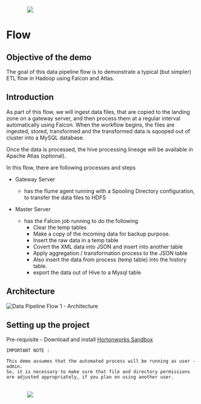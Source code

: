 &nbsp;&nbsp;&nbsp;&nbsp;&nbsp;&nbsp;&nbsp;&nbsp;&nbsp;&nbsp;&nbsp;&nbsp;&nbsp;&nbsp;&nbsp;&nbsp;&nbsp;&nbsp;&nbsp;&nbsp;&nbsp;&nbsp;&nbsp;&nbsp;&nbsp;&nbsp;&nbsp;&nbsp;&nbsp;&nbsp;&nbsp;&nbsp;&nbsp;&nbsp;&nbsp;&nbsp;&nbsp;&nbsp;&nbsp;&nbsp;&nbsp;&nbsp;&nbsp;&nbsp;&nbsp;&nbsp;&nbsp;&nbsp;&nbsp;&nbsp;&nbsp;&nbsp;&nbsp;&nbsp;&nbsp;&nbsp;&nbsp;&nbsp;&nbsp;&nbsp;&nbsp;&nbsp;&nbsp;&nbsp;&nbsp;&nbsp;&nbsp;&nbsp;&nbsp;&nbsp;&nbsp;&nbsp;&nbsp;&nbsp;&nbsp;&nbsp;&nbsp;&nbsp;&nbsp;&nbsp;&nbsp;&nbsp;&nbsp;&nbsp;&nbsp;&nbsp;&nbsp;&nbsp;&nbsp;&nbsp;&nbsp;&nbsp;&nbsp;&nbsp;&nbsp;&nbsp;&nbsp;&nbsp;&nbsp;&nbsp;&nbsp;&nbsp;&nbsp;&nbsp;&nbsp;&nbsp;&nbsp;&nbsp;&nbsp;&nbsp;&nbsp;&nbsp;&nbsp;&nbsp;&nbsp;&nbsp;&nbsp;&nbsp;&nbsp;&nbsp;&nbsp;&nbsp;&nbsp;&nbsp;&nbsp;&nbsp;&nbsp;&nbsp;&nbsp;&nbsp;&nbsp;&nbsp;&nbsp;&nbsp;&nbsp;&nbsp;&nbsp;&nbsp;&nbsp;&nbsp;&nbsp;&nbsp;[<img src="https://raw.githubusercontent.com/sainib/hadoop-data-pipeline/master/READMEs/imgs/next.jpg">](https://github.com/sainib/hadoop-data-pipeline/blob/master/READMEs/1_PREP.md)

# Flow

## Objective of the demo

The goal of this data pipeline flow is to demonstrate a typical (but simpler) ETL flow in Hadoop using Falcon and Atlas.


## Introduction

As part of this flow, we will ingest data files, that are copied to the landing zone on a gateway server, and then process them at a regular interval automatically using Falcon. When the workflow begins, the files are ingested, stored, transformed and the transformed data is sqooped out of cluster into a MySQL database. 

Once the data is processed, the hive processing lineage will be available in Apache Atlas (optional). 

In this flow, there are following processes and steps 

* Gateway Server
	* has the flume agent running with a Spooling Directory configuration, to transfer the data files to HDFS
	
* Master Server 
	* has the Falcon job running to do the following	
		* Clear the temp tables
		* Make a copy of the incoming data for backup purpose. 
		* Insert the raw data in a temp table
		* Covert the XML data into JSON and insert into another table 
		* Apply aggregation / transformation process to the JSON table 
		* Also insert the data from process (temp table) into the history table.
		* export the data out of Hive to a Mysql table
		
## Architecture

![Data Pipeline Flow 1 - Architecture](https://raw.githubusercontent.com/sainib/hadoop-data-pipeline/master/READMEs/imgs/architecture.png)		


## Setting up the project	

Pre-requisite - Download and install [Hortonworks Sandbox](http://www.hortonworks.com/sandbox)

```
IMPORTANT NOTE : 

This demo assumes that the automated process will be running as user - admin. 
So, it is necessary to make sure that file and directory permissions are adjusted appropriately, if you plan on using another user.
```

&nbsp;&nbsp;&nbsp;&nbsp;&nbsp;&nbsp;&nbsp;&nbsp;&nbsp;&nbsp;&nbsp;&nbsp;&nbsp;&nbsp;&nbsp;&nbsp;&nbsp;&nbsp;&nbsp;&nbsp;&nbsp;&nbsp;&nbsp;&nbsp;&nbsp;&nbsp;&nbsp;&nbsp;&nbsp;&nbsp;&nbsp;&nbsp;&nbsp;&nbsp;&nbsp;&nbsp;&nbsp;&nbsp;&nbsp;&nbsp;&nbsp;&nbsp;&nbsp;&nbsp;&nbsp;&nbsp;&nbsp;&nbsp;&nbsp;&nbsp;&nbsp;&nbsp;&nbsp;&nbsp;&nbsp;&nbsp;&nbsp;&nbsp;&nbsp;&nbsp;&nbsp;&nbsp;&nbsp;&nbsp;&nbsp;&nbsp;&nbsp;&nbsp;&nbsp;&nbsp;&nbsp;&nbsp;&nbsp;&nbsp;&nbsp;&nbsp;&nbsp;&nbsp;&nbsp;&nbsp;&nbsp;&nbsp;&nbsp;&nbsp;&nbsp;&nbsp;&nbsp;&nbsp;&nbsp;&nbsp;&nbsp;&nbsp;&nbsp;&nbsp;&nbsp;&nbsp;&nbsp;&nbsp;&nbsp;&nbsp;&nbsp;&nbsp;&nbsp;&nbsp;&nbsp;&nbsp;&nbsp;&nbsp;&nbsp;&nbsp;&nbsp;&nbsp;&nbsp;&nbsp;&nbsp;&nbsp;&nbsp;&nbsp;&nbsp;&nbsp;&nbsp;&nbsp;&nbsp;&nbsp;&nbsp;&nbsp;&nbsp;&nbsp;&nbsp;&nbsp;&nbsp;&nbsp;&nbsp;&nbsp;&nbsp;&nbsp;&nbsp;&nbsp;&nbsp;&nbsp;&nbsp;&nbsp;[<img src="https://raw.githubusercontent.com/sainib/hadoop-data-pipeline/master/READMEs/imgs/next.jpg">](https://github.com/sainib/hadoop-data-pipeline/blob/master/READMEs/1_PREP.md)